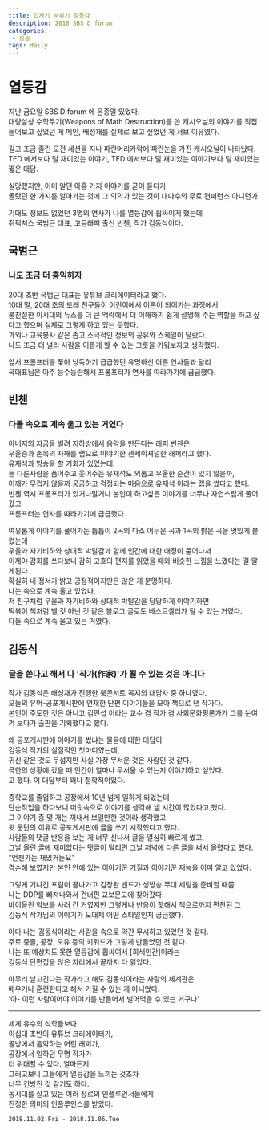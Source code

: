 ```yaml
---
title: 갑자기 분위기 열등감
description: 2018 SBS D forum 
categories:
 - 오늘
tags: daily
---
```


# 열등감 
지난 금요일 SBS D forum 에 온종일 있었다. <br>
대량살상 수학무기(Weapons of Math Destruction)를 쓴 캐시오닐의 이야기를 직접 들어보고 싶었던 게 메인, 배성재를 실제로 보고 싶었던 게 서브 이유였다. <br>

길고 조금 졸린 오전 세션을 지나 파란머리카락에 파란눈을 가진 캐시오닐이 나타났다.<br>
TED 에서보다 덜 재미있는 이야기, TED 에서보다 덜 재미있는 이야기보다 덜 재미있는 짧은 대담.<br>

실망했지만, 이미 알던 아홉 가지 이야기를 굳이 듣다가 <br>
몰랐던 한 가지를 알아가는 것에 그 의의가 있는 것이 대다수의 무료 컨퍼런스 아니던가.<br>

기대도 정보도 없었던 3명의 연사가 나를 열등감에 휩싸이게 했는데 <br>
쥐픽쳐스 국범근 대표, 고등래퍼 출신 빈첸, 작가 김동식이다. <br>

## 국범근
### 나도 조금 더 홍익하자
20대 초반 국범근 대표는 유튜브 크리에이터라고 했다. <br>
10대 말, 20대 초의 또래 친구들이 어린이에서 어른이 되어가는 과정에서 <br>
불친절한 이시대의 뉴스를 더 큰 맥락에서 더 이해하기 쉽게 설명해 주는 역할을 하고 싶다고 했으며 실제로 그렇게 하고 있는 듯했다.<br>
과외나 교육봉사 같은 좁고 소극적인 정보의 공유와 스케일이 달랐다. <br>
나도 조금 더 널리 사람을 이롭게 할 수 있는 그릇을 키워보자고 생각했다. <br>

앞서 프롬프터를 쫓아 낭독하기 급급했던 유명하신 어른 연사들과 달리 <br>
국대표님은 아주 능수능란해서 프롬프터가 연사를 따라가기에 급급했다.<br>

## 빈첸
### 다들 속으로 계속 울고 있는 거였다 
아버지의 자금을 빌려 지하방에서 음악을 만든다는 래퍼 빈첸은 <br>
우울증과 손목의 자해를 랩으로 이야기한 센세이셔널한 래퍼라고 했다.<br> 
유재석과 방송을 할 기회가 있었는데, <br>
늘 다른사람을 품어주고 웃어주는 유재석도 외롭고 우울한 순간이 있지 않을까, <br>
어깨가 무겁지 않을까 궁금하고 걱정되는 마음으로 유재석 이라는 랩을 썼다고 했다.<br>
빈첸 역시 프롬프터가 있거나말거나 본인이 하고싶은 이야기를 너무나 자연스럽게 풀어갔고 <br>
프롬프터는 연사를 따라가기에 급급했다.<br>

여유롭게 이야기를 풀어가는 틈틈이 2곡의 다소 어두운 곡과 1곡의 밝은 곡을 멋있게 불렀는데 <br>
우울과 자기비하와 상대적 박탈감과 함께 인간에 대한 애정이 묻어나서 <br>
이제야 감회를 쓰다보니 감히 고흐의 편지를 읽었을 때와 비슷한 느낌을 느꼈다는 걸 알게된다. <br>
확실히 내 정서가 밝고 긍정적이지만은 않은 게 분명하다. <br>
나는 속으로 계속 울고 있었다. <br>
저 친구처럼 우울과 자기비하와 상대적 박탈감을 당당하게 이야기하면 <br>
떡볶이 책처럼 별 것 아닌 것 같은 블로그 글로도 베스트셀러가 될 수 있는 거였다.<br>
다들 속으로 계속 울고 있는 거였다. <br>

## 김동식
### 글을 쓴다고 해서 다 '작가(作家)'가 될 수 있는 것은 아니다 
작가 김동식은 배성재가 진행한 북콘서트 꼭지의 대담자 중 하나였다. <br>
오늘의 유머-공포게시판에 연재한 단편 이야기들을 모아 책으로 낸 작가다. <br>
본인이 주도한 것은 아니고 김민섭 이라는 교수 겸 작가 겸 사회문화평론가가 그를 눈여겨 보다가 출판을 기획했다고 했다. <br>

왜 공포게시판에 이야기를 썼냐는 물음에 대한 대답이 <br>
김동식 작가의 실질적인 첫마디였는데,<br>
귀신 같은 것도 무섭지만 사실 가장 무서운 것은 사람인 것 같다.<br>
극한의 상황에 갔을 때 인간이 얼마나 무서울 수 있는지 이야기하고 싶었다.<br>
고 했다. 이 대답부터 꽤나 철학적이었다. <br>

중학교를 졸업하고 공장에서 10년 넘게 일하게 되었는데 <br>
단순작업을 하다보니 머릿속으로 이야기를 생각해 낼 시간이 많았다고 했다.<br>
그 이야기 중 몇 개는 꺼내서 보일만한 것이라 생각했고 <br>
윗 문단의 이유로 공포게시판에 글을 쓰기 시작했다고 했다. <br>
사람들의 댓글 반응을 보는 게 너무 신나서 글을 열심히 빠르게 썼고, <br>
그날 올린 글에 재미없다는 댓글이 달리면 그날 저녁에 다른 글을 써서 올렸다고 했다. <br>
"언젠가는 재밌거든요" <br>
겸손해 보였지만 본인 안에 있는 이야기꾼 기질과 이야기꾼 재능을 이미 알고 있었다. <br>

그렇게 기나긴 포럼이 끝나가고 김창완 밴드가 생방송 무대 세팅을 준비할 때쯤 <br>
나는 DDP를 빠져나와서 건너편 교보문고에 찾아갔다. <br>
바이올린 악보를 사러 간 거였지만 그렇게나 반응이 핫해서 책으로까지 편찬된 그 <br>
김동식 작가님의 이야기가 도대체 어떤 스타일인지 궁금했다. <br>

아마 나는 김동식이라는 사람을 속으로 약간 무시하고 있었던 것 같다. <br>
주로 중졸, 공장, 오유 등의 키워드가 그렇게 만들었던 것 같다. <br>
나는 또 예상치도 못한 열등감에 휩싸여서 [회색인간]이라는 <br>
김동식 단편집을 앉은 자리에서 끝까지 다 읽었다. <br>

아무리 날고긴다는 작가라고 해도 김동식이라는 사람의 세계관은 <br>
배우거나 훈련한다고 해서 가질 수 있는 게 아니었다. <br>
'아- 이런 사람이어야 이야기를 만들어서 벌어먹을 수 있는 거구나'<br>

-------
세계 유수의 석학들보다 <br>
이십대 초반의 유튜브 크리에이터가, <br>
골방에서 음악하는 어린 래퍼가, <br>
공장에서 일하던 무명 작가가 <br>
더 위대할 수 있다. 얼마든지 <br>
그러고보니 그들에게 열등감을 느끼는 것조차 <br>
너무 건방진 것 같기도 하다.<br>
동시대를 살고 있는 여러 장르의 인플루언서들에게 <br>
진정한 의미의 인플루언스를 받았다. <br>

`2018.11.02.Fri - 2018.11.06.Tue`

